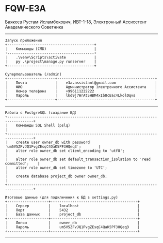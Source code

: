 # FQW-E3A
Баякеев Рустам Исламбекович, ИВТ-1-18, Электронный Ассисстент Академического Советника 

********************************************************************************************

    Запуск приложения
	+----------------------------------------+
	|    Комманды (CMD)                      |
	+----------------------------------------+
	|    .\venv\Scripts\activate             |
	|    py .\project\manage.py runserver    |
	+----------------------------------------+

	Суперпользователь (/admin)
	+----------------------+---------------------------------------------+
	|    Почта     		   |    e3a.assistant@gmail.com            		 |
	|	 ФИО			   |    Администратор Электронного Ассистента    |
	|	 Номер телефона    |	+996111222222						     |
	|    Пароль            |    lkd9j7WrAtSHBM4xIb8cBac4LkolOqvs   		 |
	+----------------------+---------------------------------------------+
	
********************************************************************************************

	Работа с PostgreSQL (создание БД)
	+----------------------------------------------------------------------------------+
	|    Комманды SQL Shell (pslq)                                                     |
	+----------------------------------------------------------------------------------+
	|    create user owner_db with password 'um5V5ZFvJQ1FvgZEsqC4QaK5PF3HQeq3';        |
	|    alter role owner_db set client_encoding to 'utf8';                            |
	|    alter role owner_db set default_transaction_isolation to 'read committed';    |
	|    alter role owner_db set timezone to 'UTC';                                    |
	|    create database project_db owner owner_db;                                    |
	+----------------------------------------------------------------------------------+

	Итоговые данные (для подключения к БД в settings.py)
	+-------------------+----------------------------------------+
	|    Сервер	        |    localhost					         |
	|    Порт           |    5432							     |
	|    База данных    |    project_db						     |
	+-------------------+----------------------------------------+
	|    Логин          |    owner_db		 				     |
	|    Пароль         |    um5V5ZFvJQ1FvgZEsqC4QaK5PF3HQeq3    |
	+-------------------+----------------------------------------+

********************************************************************************************
